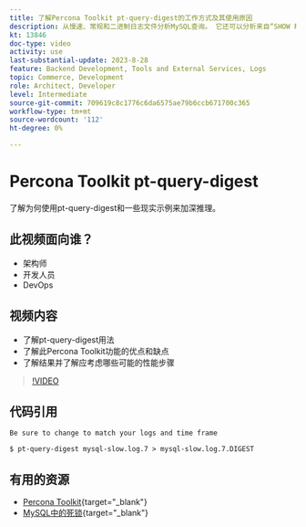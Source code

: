 ```yaml
---
title: 了解Percona Toolkit pt-query-digest的工作方式及其使用原因
description: 从慢速、常规和二进制日志文件分析MySQL查询。 它还可以分析来自“SHOW PROCESSLIST”的查询以及来自tcpdump的MySQL协议数据。
kt: 13846
doc-type: video
activity: use
last-substantial-update: 2023-8-28
feature: Backend Development, Tools and External Services, Logs
topic: Commerce, Development
role: Architect, Developer
level: Intermediate
source-git-commit: 709619c8c1776c6da6575ae79b6ccb671700c365
workflow-type: tm+mt
source-wordcount: '112'
ht-degree: 0%

---
```


# Percona Toolkit pt-query-digest

了解为何使用pt-query-digest和一些现实示例来加深推理。

## 此视频面向谁？

- 架构师
- 开发人员
- DevOps

## 视频内容

- 了解pt-query-digest用法
- 了解此Percona Toolkit功能的优点和缺点
- 了解结果并了解应考虑哪些可能的性能步骤

>[!VIDEO](https://video.tv.adobe.com/v/3423480?learn=on)

## 代码引用

```MYSQL
Be sure to change to match your logs and time frame

$ pt-query-digest mysql-slow.log.7 > mysql-slow.log.7.DIGEST
```

## 有用的资源

- [Percona Toolkit](https://docs.percona.com/percona-toolkit/pt-query-digest.html){target="_blank"}
- [MySQL中的死锁](https://experienceleague.adobe.com/docs/commerce-knowledge-base/kb/troubleshooting/database/deadlocks-in-mysql.html){target="_blank"}
